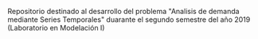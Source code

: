 Repositorio destinado al desarrollo del problema "Analisis de demanda mediante Series Temporales" duarante el segundo semestre del año 2019 (Laboratorio en Modelación I)
